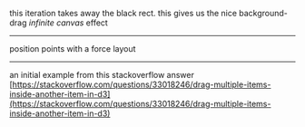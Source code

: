 this iteration takes away the black rect.  this gives us the nice background-drag _infinite canvas_ effect

---

position points with a force layout

---

an initial example from this stackoverflow answer [https://stackoverflow.com/questions/33018246/drag-multiple-items-inside-another-item-in-d3](https://stackoverflow.com/questions/33018246/drag-multiple-items-inside-another-item-in-d3)